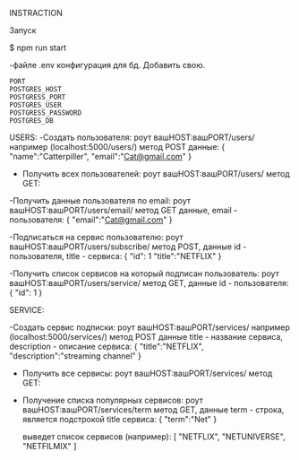 INSTRACTION

Запуск

$ npm run start 

-файле .env конфигурация для бд. Добавить свою.

	PORT
	POSTGRES_HOST
	POSTGRESS_PORT
	POSTGRES_USER
	POSTGRESS_PASSWORD
	POSTGRES_DB
USERS:
-Создать пользователя:
	роут вашHOST:вашPORT/users/ 
	например (localhost:5000/users/)
	метод POST данные:
	{
    	  "name":"Catterpiller",
    	  "email":"Cat@gmail.com"
	}

- Получить всех пользователей:
	роут вашHOST:вашPORT/users/ 
	метод GET:

-Получить данные пользователя по email:
	роут вашHOST:вашPORT/users/email/ 
	метод GET данные, email - пользователя:
	{
    	  "email":"Cat@gmail.com"
	}

-Подписаться на сервис пользователю:
	роут вашHOST:вашPORT/users/subscribe/ 
	метод POST, данные id - пользователя, title - сервиса:
	{
	  "id": 1
    	  "title":"NETFLIX"
	}

-Получить список сервисов на который подписан пользователь:
	роут вашHOST:вашPORT/users/service/
	метод GET, данные id - пользователя:
	{
    	  "id": 1
	}

SERVICE: 

-Создать сервис подписки:
	роут вашHOST:вашPORT/services/ 
	например (localhost:5000/services/)
	метод POST данные title - название сервиса, description - описание сервиса:
	{
    	  "title":"NETFLIX",
    	  "description":"streaming channel"
	}

- Получить все сервисы:
	роут вашHOST:вашPORT/services/ 
	метод GET:

- Получение списка популярных сервисов: 
	роут вашHOST:вашPORT/services/term 
	метод GET, данные term - строка, является подстрокой title сервиса:
	{
    	  "term":"Net"
	}
	
	выведет список сервисов (например): 
	[
    	  "NETFLIX",
          "NETUNIVERSE",
    	  "NETFILMIX"
	]
	
